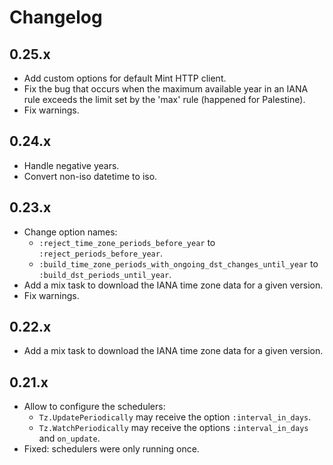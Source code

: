 # Changelog

## 0.25.x

* Add custom options for default Mint HTTP client.
* Fix the bug that occurs when the maximum available year in an IANA rule exceeds
  the limit set by the 'max' rule (happened for Palestine).
* Fix warnings.

## 0.24.x

* Handle negative years.
* Convert non-iso datetime to iso.

## 0.23.x

* Change option names:
  * `:reject_time_zone_periods_before_year` to<br>
    `:reject_periods_before_year`.
  * `:build_time_zone_periods_with_ongoing_dst_changes_until_year` to<br>
    `:build_dst_periods_until_year`.
* Add a mix task to download the IANA time zone data for a given version.
* Fix warnings.

## 0.22.x

* Add a mix task to download the IANA time zone data for a given version.

## 0.21.x

  * Allow to configure the schedulers:
    * `Tz.UpdatePeriodically` may receive the option `:interval_in_days`.
    * `Tz.WatchPeriodically` may receive the options `:interval_in_days` and `on_update`.
  * Fixed: schedulers were only running once.

